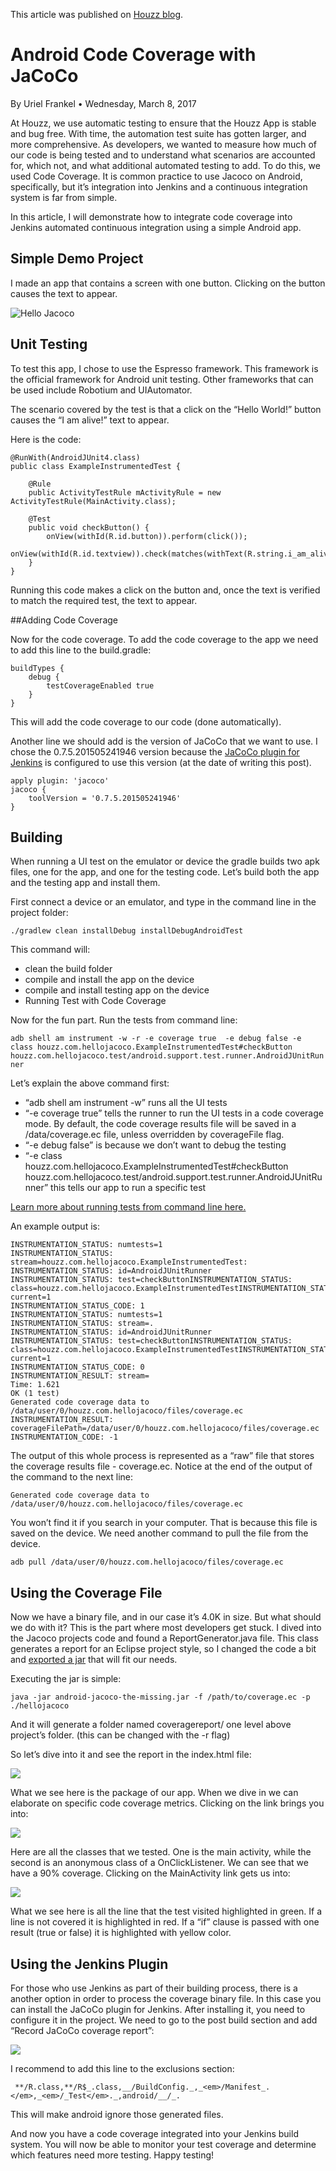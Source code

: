 This article was published on [Houzz blog](http://blog.houzz.com).

# Android Code Coverage with JaCoCo
By Uriel Frankel • Wednesday, March 8, 2017

At Houzz, we use automatic testing to ensure that the Houzz App is stable and bug free. With time, the automation test suite has gotten larger, and more comprehensive. As developers, we wanted to measure how much of our code is being tested and to understand what scenarios are accounted for, which not, and what additional automated testing to add. To do this, we used Code Coverage. It is common practice to use Jacoco on Android, specifically, but it’s integration into Jenkins and a continuous integration system is far from simple.

In this article, I will demonstrate how to integrate code coverage into Jenkins automated continuous integration using a simple Android app.

## Simple Demo Project

I made an app that contains a screen with one button. Clicking on the button causes the text to appear.

![Hello Jacoco](http://68.media.tumblr.com/0802f34c5d16988dc9910d43a9c2e187/tumblr_inline_omephfrduK1szgp28_500.gif)

## Unit Testing

To test this app, I chose to use the Espresso framework. This framework is the official framework for Android unit testing. Other frameworks that can be used include Robotium and UIAutomator.

The scenario covered by the test is that a click on the “Hello World!” button causes the “I am alive!” text to appear.

Here is the code:
```
@RunWith(AndroidJUnit4.class)
public class ExampleInstrumentedTest {

    @Rule
    public ActivityTestRule mActivityRule = new ActivityTestRule(MainActivity.class);

    @Test
    public void checkButton() { 
        onView(withId(R.id.button)).perform(click());
        onView(withId(R.id.textview)).check(matches(withText(R.string.i_am_alive)));
    }
}
```
Running this code makes a click on the button and, once the text is verified to match the required test, the text to appear.

##Adding Code Coverage

Now for the code coverage. To add the code coverage to the app we need to add this line to the build.gradle:
```
buildTypes {
    debug {          
        testCoverageEnabled true
    }
}
```
This will add the code coverage to our code (done automatically).

Another line we should add is the version of JaCoCo that we want to use. I chose the 0.7.5.201505241946 version because the [JaCoCo
plugin for Jenkins](https://wiki.jenkins-ci.org/display/JENKINS/JaCoCo+Plugin) is configured to use this version (at the date of writing this post).
```
apply plugin: 'jacoco'
jacoco {
    toolVersion = '0.7.5.201505241946'
}
```
## Building

When running a UI test on the emulator or device the gradle builds two apk files, one for the app, and one for the testing code. Let’s build both the app and the testing app and install them.

First connect a device or an emulator, and type in the command line in the project folder:

`./gradlew clean installDebug installDebugAndroidTest`

This command will:

* clean the build folder
* compile and install the app on the device
* compile and install testing app on the device
* Running Test with Code Coverage

Now for the fun part. Run the tests from command line:

`adb shell am instrument -w -r -e coverage true  -e debug false -e class houzz.com.hellojacoco.ExampleInstrumentedTest#checkButton houzz.com.hellojacoco.test/android.support.test.runner.AndroidJUnitRunner`

Let’s explain the above command first:

* “adb shell am instrument -w” runs all the UI tests
* “-e coverage true” tells the runner to run the UI tests in a code coverage mode. By default, the code coverage results file will be saved in a /data/coverage.ec file, unless overridden by coverageFile flag.
* “-e debug false” is because we don’t want to debug the testing
* “-e class houzz.com.hellojacoco.ExampleInstrumentedTest#checkButton houzz.com.hellojacoco.test/android.support.test.runner.AndroidJUnitRunner” this tells our app to run a specific test

[Learn more about running tests from command line here.](https://developer.android.com/reference/android/test/InstrumentationTestRunner.html)

An example output is:
````
INSTRUMENTATION_STATUS: numtests=1
INSTRUMENTATION_STATUS: stream=houzz.com.hellojacoco.ExampleInstrumentedTest:
INSTRUMENTATION_STATUS: id=AndroidJUnitRunner
INSTRUMENTATION_STATUS: test=checkButtonINSTRUMENTATION_STATUS: class=houzz.com.hellojacoco.ExampleInstrumentedTestINSTRUMENTATION_STATUS: current=1
INSTRUMENTATION_STATUS_CODE: 1
INSTRUMENTATION_STATUS: numtests=1
INSTRUMENTATION_STATUS: stream=.
INSTRUMENTATION_STATUS: id=AndroidJUnitRunner
INSTRUMENTATION_STATUS: test=checkButtonINSTRUMENTATION_STATUS: class=houzz.com.hellojacoco.ExampleInstrumentedTestINSTRUMENTATION_STATUS: current=1
INSTRUMENTATION_STATUS_CODE: 0
INSTRUMENTATION_RESULT: stream= 
Time: 1.621
OK (1 test)
Generated code coverage data to /data/user/0/houzz.com.hellojacoco/files/coverage.ec
INSTRUMENTATION_RESULT: coverageFilePath=/data/user/0/houzz.com.hellojacoco/files/coverage.ec
INSTRUMENTATION_CODE: -1

````
The output of this whole process is represented as a “raw” file that stores the coverage results file - coverage.ec. Notice at the end of the output of the command to the next line:

````Generated code coverage data to /data/user/0/houzz.com.hellojacoco/files/coverage.ec````

You won’t find it if you search in your computer. That is because this file is saved on the device. We need another command to pull the file from the device.

`adb pull /data/user/0/houzz.com.hellojacoco/files/coverage.ec`

## Using the Coverage File

Now we have a binary file, and in our case it’s 4.0K in size. But what should we do with it?
This is the part where most developers get stuck. I dived into the Jacoco projects code and found a ReportGenerator.java file. This class generates a report for an Eclipse project style, so I changed the code a bit and [exported a jar](https://github.com/uriel-frankel/android-code-coverage/raw/master/hellojacoco/android-jacoco-the-missing.jar) that will fit our needs.

Executing the jar is simple:

`java -jar android-jacoco-the-missing.jar -f /path/to/coverage.ec -p ./hellojacoco`

And it will generate a folder named coveragereport/ one level above project’s folder. (this can be changed with the -r flag)

So let’s dive into it and see the report in the index.html file:

![](http://68.media.tumblr.com/c2ccd938d4352fcd8915aba19540855b/tumblr_inline_omauw7taUk1szgp28_540.png)

What we see here is the package of our app. When we dive in we can elaborate on specific code coverage metrics. Clicking on the link brings you into:

![](http://68.media.tumblr.com/9b4960e07bc852af1539ffd4d7a6178d/tumblr_inline_omavgdgtBz1szgp28_540.png)

Here are all the classes that we tested. One is the main activity, while the second is an anonymous class of a OnClickListener. We can see that we have a 90% coverage. Clicking on the MainActivity link gets us into:

![](http://68.media.tumblr.com/ba7bf43a693744861a9ff7eb05bbb774/tumblr_inline_omavgtmXP11szgp28_540.png)

What we see here is all the line that the test visited highlighted in green. If a line is not covered it is highlighted in red. If a “if” clause is passed with one result (true or false) it is highlighted with yellow color.

## Using the Jenkins Plugin

For those who use Jenkins as part of their building process, there is a another option in order to process the coverage binary file. In this case you can install the JaCoCo plugin for Jenkins. After installing it, you need to configure it in the project. We need to go to the post build section and add “Record JaCoCo coverage report”:

![](http://68.media.tumblr.com/6fa8ca21d905d4457b821f55e313fa2c/tumblr_inline_omavpdj3JW1szgp28_540.png)

I recommend to add this line to the exclusions section:
````
 **/R.class,**/R$_.class,__/BuildConfig._,_<em>/Manifest_.</em>,_<em>/_Test</em>._,android/__/_.
 ````
This will make android ignore those generated files.

And now you have a code coverage integrated into your Jenkins build system. You will now be able to monitor your test coverage and determine which features need more testing. Happy testing!
